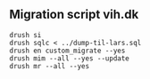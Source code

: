 Migration script vih.dk
--

    drush si
    drush sqlc < ../dump-til-lars.sql
    drush en custom_migrate --yes
    drush mim --all --yes --update
    drush mr --all --yes
    